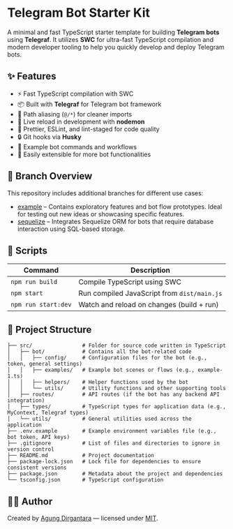 # Telegram Bot Starter Kit

A minimal and fast TypeScript starter template for building **Telegram bots** using **Telegraf**. It utilizes **SWC** for ultra-fast TypeScript compilation and modern developer tooling to help you quickly develop and deploy Telegram bots.

## ✨ Features

- ⚡ Fast TypeScript compilation with SWC
- 📦 Built with **Telegraf** for Telegram bot framework
- 🧩 Path aliasing (`@/*`) for cleaner imports
- 🔁 Live reload in development with **nodemon**
- 🧹 Prettier, ESLint, and lint-staged for code quality
- 🔒 Git hooks via **Husky**
- 📝 Example bot commands and workflows
- 🚀 Easily extensible for more bot functionalities

## 🧪 Branch Overview

This repository includes additional branches for different use cases:

- [example](https://github.com/agoenks29D/Telegram-Bot/tree/example) – Contains exploratory features and bot flow prototypes. Ideal for testing out new ideas or showcasing specific features.
- [sequelize](https://github.com/agoenks29D/Telegram-Bot/tree/sequelize) – Integrates Sequelize ORM for bots that require database interaction using SQL-based storage.

## 🚀 Scripts

| Command             | Description                                 |
| ------------------- | ------------------------------------------- |
| `npm run build`     | Compile TypeScript using SWC                |
| `npm start`         | Run compiled JavaScript from `dist/main.js` |
| `npm run start:dev` | Watch and reload on changes (build + run)   |

## 📁 Project Structure

```text
├── src/                # Folder for source code written in TypeScript
│   ├── bot/            # Contains all the bot-related code
│   │   ├── config/     # Configuration files for the bot (e.g., token, general settings)
│   │   ├── examples/   # Example bot scenes or flows (e.g., example-1.ts)
│   │   ├── helpers/    # Helper functions used by the bot
│   │   └── utils/      # Utility functions and other supporting tools
│   ├── routes/         # API routes (if the bot has any backend API integration)
│   ├── types/          # TypeScript types for application data (e.g., MyContext, Telegraf types)
│   └── utils/          # General utilities used across the application
├── .env.example        # Example environment variables file (e.g., bot token, API keys)
├── .gitignore          # List of files and directories to ignore in version control
├── README.md           # Project documentation
├── package-lock.json   # Lock file for dependencies to ensure consistent versions
├── package.json        # Metadata about the project and dependencies
└── tsconfig.json       # TypeScript configuration
```

## 🧑‍💻 Author

Created by [Agung Dirgantara](mailto:agungmasda29@gmail.com) — licensed under [MIT](LICENSE).
